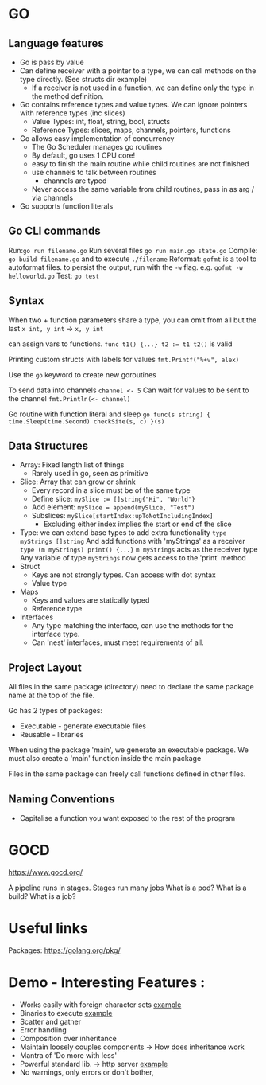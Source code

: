 # GO 

## Language features

* Go is pass by value
* Can define receiver with a pointer to a type, we can call methods on the type directly. (See structs dir example)
    * If a receiver is not used in a function, we can define only the type in the method definition.
* Go contains reference types and value types. We can ignore pointers with reference types (inc slices)
    * Value Types: int, float, string, bool, structs
    * Reference Types: slices, maps, channels, pointers, functions
* Go allows easy implementation of concurrency
    * The Go Scheduler manages go routines
    * By default, go uses 1 CPU core!
    * easy to finish the main routine while child routines are not finished
    * use channels to talk between routines
        * channels are typed
    * Never access the same variable from child routines, pass in as arg / via channels
* Go supports function literals

## Go CLI commands

Run:`go run filename.go`
    Run several files `go run main.go state.go`
Compile: `go build filename.go` and to execute `./filename`
Reformat: `gofmt` is a tool to autoformat files.
    to persist the output, run with the `-w` flag. e.g. `gofmt -w helloworld.go`
Test: `go test`

## Syntax

When two + function parameters share a type, you can omit from all but the last
`x int, y int` -> `x, y int`

can assign vars to functions.
`func t1() {...}
t2 := t1
t2()` is valid

Printing custom structs with labels for values
`fmt.Printf("%+v", alex)`

Use the `go` keyword to create new goroutines

To send data into channels `channel <- 5`
Can wait for values to be sent to the channel `fmt.Println(<- channel)`

Go routine with function literal and sleep
`go func(s string) {
    time.Sleep(time.Second)
    checkSite(s, c)
}(s)`

## Data Structures

* Array: Fixed length list of things
    * Rarely used in go, seen as primitive
* Slice: Array that can grow or shrink
    * Every record in a slice must be of the same type  
    * Define slice: `mySlice := []string{"Hi", "World"}`
    * Add element: `mySlice = append(mySlice, "Test")`
    * Subslices: `mySlice[startIndex:upToNotIncludingIndex]`
        * Excluding either index implies the start or end of the slice      
* Type: we can extend base types to add extra functionality
    `type myStrings []string`
    And add functions with 'myStrings' as a receiver
    `type (m myStrings) print() {...}`
    `m myStrings` acts as the receiver type
    Any variable of type `myStrings` now gets access to the 'print' method
* Struct
    * Keys are not strongly types. Can access with dot syntax
    * Value type
* Maps
    * Keys and values are statically typed
    * Reference type
* Interfaces
    * Any type matching the interface, can use the methods for the interface type.
    * Can 'nest' interfaces, must meet requirements of all.
    
    
## Project Layout

All files in the same package (directory) need to declare
the same package name at the top of the file.

Go has 2 types of packages:
* Executable - generate executable files 
* Reusable - libraries

When using the package 'main', we generate an executable package.
We must also create a 'main' function inside the main package

Files in the same package can freely call functions defined in other files.

## Naming Conventions

* Capitalise a function you want exposed to the rest of the program

# GOCD

https://www.gocd.org/ 

A pipeline runs in stages.
Stages run many jobs
What is a pod?
What is a build?
What is a job?

# Useful links

Packages: https://golang.org/pkg/ 

# Demo - Interesting Features :

- Works easily with foreign character sets [example](./helloworld/main.go)
- Binaries to execute [example](./gameOfLife/main.go)
- Scatter and gather
- Error handling
- Composition over inheritance
- Maintain loosely couples components -> How does inheritance work
- Mantra of 'Do more with less'
- Powerful standard lib. -> http server [example](./http/webServer/main.go)
- No warnings, only errors or don't bother,